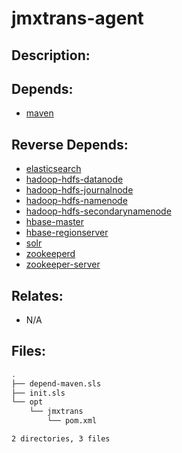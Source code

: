 # jmxtrans-agent

## Description:



## Depends:

  -  [maven](salt/maven)

## Reverse Depends:

  -  [elasticsearch](salt/elasticsearch)
  -  [hadoop-hdfs-datanode](salt/hadoop-hdfs-datanode)
  -  [hadoop-hdfs-journalnode](salt/hadoop-hdfs-journalnode)
  -  [hadoop-hdfs-namenode](salt/hadoop-hdfs-namenode)
  -  [hadoop-hdfs-secondarynamenode](salt/hadoop-hdfs-secondarynamenode)
  -  [hbase-master](salt/hbase-master)
  -  [hbase-regionserver](salt/hbase-regionserver)
  -  [solr](salt/solr)
  -  [zookeeperd](salt/zookeeperd)
  -  [zookeeper-server](salt/zookeeper-server)

## Relates:

  -  N/A

## Files:

```bash
.
├── depend-maven.sls
├── init.sls
└── opt
    └── jmxtrans
        └── pom.xml

2 directories, 3 files
```
